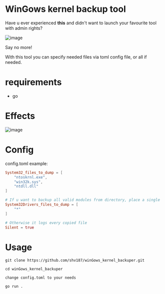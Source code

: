 # WinGows kernel backup tool

Have u ever experienced **this** and didn't want to launch your favourite tool with admin rights?

![image](https://github.com/user-attachments/assets/62e900cb-0044-4140-aeb9-e27a1dd3af17)

Say no more!

With this tool you can specify needed files via toml config file, or all if needed.

# requirements
- go

# Effects
![image](https://github.com/user-attachments/assets/822724e4-5672-4ed6-86c7-35593cccb38c)

# Config
config.toml example:
```toml
System32_files_to_dump = [
    "ntoskrnl.exe",
    "win32k.sys",
    "ntdll.dll"
]

# If u want to backup all valid modules from directory, place a single "*"
System32Drivers_files_to_dump = [
    "*"
]

# Otherwise it logs every copied file
Silent = true
```

# Usage
`git clone https://github.com/shv187/winGows_kernel_backuper.git`

`cd winGows_kernel_backuper`

`change config.toml to your needs`

`go run .`
